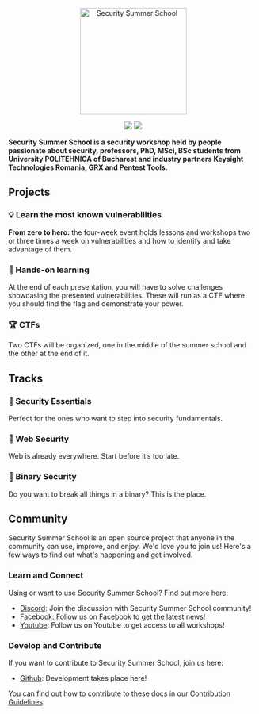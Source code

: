 <p align="center">
  <img src="https://security-summer-school.github.io/SSS-logo.png" width="215" alt="Security Summer School" />
</p>
<p align="center">
  <img src="https://img.shields.io/github/contributors/security-summer-school/binary" />
    <a href="https://bit.ly/DiscordSecuritySummerSchool">
    <img src="https://img.shields.io/discord/715162845305634816.svg?label=discord&logo=discord&logoColor=ffffff&color=7389D8&labelColor=6A7EC2" />
  </a>
</p>

**Security Summer School is a security workshop held by people passionate about security, professors, PhD, MSci, BSc students from University POLITEHNICA of Bucharest and industry partners Keysight Technologies Romania, GRX and Pentest Tools.**

## Projects

### :bulb: Learn the most known vulnerabilities

**From zero to hero:** the four-week event holds lessons and workshops two or three times a week on vulnerabilities and how to identify and take advantage of them.

### :mag_right: Hands-on learning

At the end of each presentation, you will have to solve challenges showcasing the presented vulnerabilities.
These will run as a CTF where you should find the flag and demonstrate your power.

### :trophy: CTFs

Two CTFs will be organized, one in the middle of the summer school and the other at the end of it.

## Tracks

### :busts_in_silhouette: Security Essentials

Perfect for the ones who want to step into security fundamentals.

### :rocket: Web Security

Web is already everywhere.
Start before it’s too late.

### :key: Binary Security

Do you want to break all things in a binary?
This is the place.

## Community  

Security Summer School is an open source project that anyone in the community can use, improve, and enjoy.
We'd love you to join us!
Here's a few ways to find out what's happening and get involved.

### Learn and Connect

Using or want to use Security Summer School? Find out more here:

- [Discord](https://bit.ly/DiscordSecuritySummerSchool): Join the discussion with Security Summer School community!
- [Facebook](https://www.facebook.com/SSSUPB/): Follow us on Facebook to get the latest news!
- [Youtube](https://bit.ly/YoutubeSecuritySummerSchool): Follow us on Youtube to get access to all workshops!


### Develop and Contribute

If you want to contribute to Security Summer School, join us here:

- [Github](https://github.com/security-summer-school): Development takes place here!

You can find out how to contribute to these docs in our [Contribution Guidelines](https://security-summer-school.github.io/docs/contribution-guidelines/).
